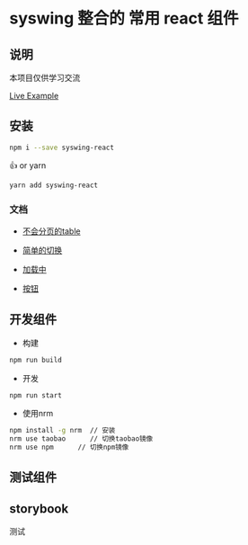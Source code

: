 # syswing 整合的 常用 **react** 组件

## 说明

本项目仅供学习交流

[Live Example](http://111.231.115.242:8000)

## 安装

```bash
npm i --save syswing-react
```

👍 or yarn

```bash
yarn add syswing-react
```

### 文档

* [不会分页的table](https://github.com/syswing/syswing-react/blob/master/src/Table/README.md)
  
* [简单的切换](https://github.com/syswing/syswing-react/blob/master/src/Tab/README.md)

* [加载中](https://github.com/syswing/syswing-react/blob/master/src/Loadings/README.md)

* [按钮](https://github.com/syswing/syswing-react/blob/master/src/Buttons/README.md)

## 开发组件

* 构建

```bash
npm run build
```

* 开发

```bash
npm run start
```

* 使用nrm

```bash
npm install -g nrm  // 安装
nrm use taobao      // 切换taobao镜像
nrm use npm      // 切换npm镜像
```

## 测试组件

## storybook

测试
